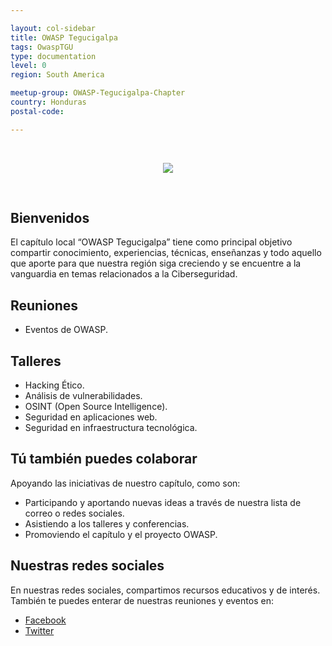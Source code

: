 ```yaml
---

layout: col-sidebar
title: OWASP Tegucigalpa
tags: OwaspTGU
type: documentation
level: 0
region: South America

meetup-group: OWASP-Tegucigalpa-Chapter
country: Honduras
postal-code: 

---
```


<br>
<p align="center">
  <img src="assets/images/Logo_OwaspTGU.png">
</p>
<br>

## Bienvenidos
El capítulo local “OWASP Tegucigalpa” tiene como principal objetivo compartir conocimiento, experiencias, técnicas, enseñanzas y todo aquello que aporte para que nuestra región siga creciendo y se encuentre a la vanguardia en temas relacionados a la Ciberseguridad. 


## Reuniones

- Eventos de OWASP.

## Talleres

- Hacking Ético.
- Análisis de vulnerabilidades.
- OSINT (Open Source Intelligence).
- Seguridad en aplicaciones web.
- Seguridad en infraestructura tecnológica.


## Tú también puedes colaborar
Apoyando las iniciativas de nuestro capítulo, como son:
- Participando y aportando nuevas ideas a través de nuestra lista de correo o redes sociales.
- Asistiendo a los talleres y conferencias.
- Promoviendo el capítulo y el proyecto OWASP.

## Nuestras redes sociales
En nuestras redes sociales, compartimos recursos educativos y de interés. También te puedes enterar de nuestras reuniones y eventos en:

- [Facebook](https://www.facebook.com/OWASPTGU/)
- [Twitter](https://twitter.com/OWASPTGU/)
